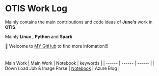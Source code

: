 # OTIS Work Log

Mainly contains the main contributions and code ideas of **June's** work in **OTIS**.


Mainly **Linux** , **Python** and **Spark**


🤗 Welcome to [MY GitHub](https://github.com/June24-Wu) to find more infomation!!!  

#
Main Work
| Main Work | Notebook | keywords |
| ------ | ------ | ------ |
| Down Load Job & Image Parse | [Notebook](https://github.com/June24-Wu/OTIS_Work_Source/tree/master/Down_Load_Picture) | Azure Blog |



